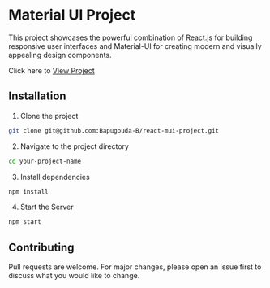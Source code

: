 # Material UI Project 

This project showcases the powerful combination of React.js for building responsive user interfaces and Material-UI for creating modern and visually appealing design components.

Click here to [View Project](https://bapu12-mui-project.vercel.app/)


## Installation

1. Clone the project

```bash
git clone git@github.com:Bapugouda-B/react-mui-project.git
```
2. Navigate to the project directory

```bash
cd your-project-name
```

3. Install dependencies
```bash
npm install
```

4. Start the Server 
```bash
npm start
```


## Contributing

Pull requests are welcome. For major changes, please open an issue first
to discuss what you would like to change.
